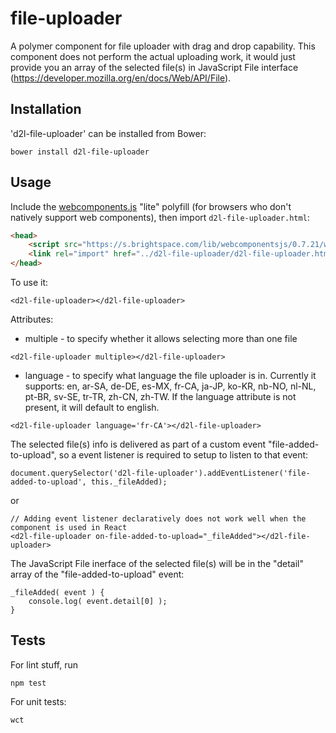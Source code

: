 # file-uploader
A polymer component for file uploader with drag and drop capability. This component does not perform the actual uploading work, it would just provide you an array of the selected file(s) in JavaScript File interface (https://developer.mozilla.org/en/docs/Web/API/File). 

## Installation
'd2l-file-uploader' can be installed from Bower:

```shell
bower install d2l-file-uploader
```

## Usage

Include the [webcomponents.js](http://webcomponents.org/polyfills/) "lite" polyfill (for browsers who don't natively support web components), then import `d2l-file-uploader.html`:

```html
<head>
	<script src="https://s.brightspace.com/lib/webcomponentsjs/0.7.21/webcomponents-lite.min.js"></script>
	<link rel="import" href="../d2l-file-uploader/d2l-file-uploader.html">
</head>
```

To use it:

```shell
<d2l-file-uploader></d2l-file-uploader>
```

Attributes:
* multiple - to specify whether it allows selecting more than one file

```shell
<d2l-file-uploader multiple></d2l-file-uploader>
```

* language - to specify what language the file uploader is in. Currently it supports: en, ar-SA, de-DE, es-MX, fr-CA, ja-JP, ko-KR, nb-NO, nl-NL, pt-BR, sv-SE, tr-TR, zh-CN, zh-TW. If the language attribute is not present, it will default to english. 

```shell
<d2l-file-uploader language='fr-CA'></d2l-file-uploader>
```

The selected file(s) info is delivered as part of a custom event "file-added-to-upload", so a event listener is required to setup to listen to that event:

```shell
document.querySelector('d2l-file-uploader').addEventListener('file-added-to-upload', this._fileAdded);
```

or 

```shell
// Adding event listener declaratively does not work well when the component is used in React
<d2l-file-uploader on-file-added-to-upload="_fileAdded"></d2l-file-uploader>
```

The JavaScript File inerface of the selected file(s) will be in the "detail" array of the "file-added-to-upload" event:

```shell
_fileAdded( event ) {
	console.log( event.detail[0] );
} 
```

## Tests

For lint stuff, run

```shell
npm test
```


For unit tests:

```shell
wct
```